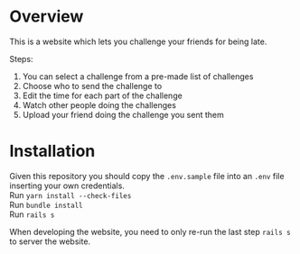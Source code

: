 # Overview

This is a website which lets you challenge your friends for being late.  

Steps:  

1. You can select a challenge from a pre-made list of challenges  
2. Choose who to send the challenge to  
3. Edit the time for each part of the challenge  
4. Watch other people doing the challenges  
5. Upload your friend doing the challenge you sent them

# Installation

Given this repository you should copy the `.env.sample` file into an `.env` file inserting your own credentials.  
Run `yarn install --check-files`  
Run `bundle install`  
Run `rails s`  

When developing the website, you need to only re-run the last step `rails s` to server the website.
